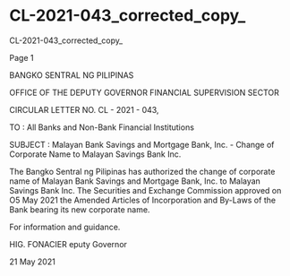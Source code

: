# CL-2021-043_corrected_copy_

CL-2021-043_corrected_copy_

Page 1

BANGKO SENTRAL NG PILIPINAS

OFFICE OF THE DEPUTY GOVERNOR FINANCIAL SUPERVISION SECTOR

CIRCULAR LETTER NO. CL - 2021 - 043,

TO : All Banks and Non-Bank Financial Institutions

SUBJECT : Malayan Bank Savings and Mortgage Bank, Inc. - Change of Corporate Name to Malayan Savings Bank Inc.

The Bangko Sentral ng Pilipinas has authorized the change of corporate name of Malayan Bank Savings and Mortgage Bank, Inc. to Malayan Savings Bank Inc. The Securities and Exchange Commission approved on O5 May 2021 the Amended Articles of Incorporation and By-Laws of the Bank bearing its new corporate name.

For information and guidance.

HIG. FONACIER eputy Governor

21 May 2021